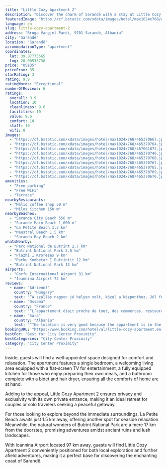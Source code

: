 ```yaml
---
title: "Little Cozy Apartment 2"
description: "Discover the charm of Sarandë with a stay at Little Cozy Apartment 2, a gem located just a short stroll from Saranda City Beach and within easy reach of Sarande Main Beach."
featuredImage: "https://cf.bstatic.com/xdata/images/hotel/max1024x768/465370667.jpg?k=ebc4dbaedbc67915ec4ce1f22aff05e0ba4dedc9e9bece949192eff1955bc294&o=&hp=1"
language: en
slug: little-cozy-apartment-2
address: "Rruga Vangjel Pandi, 9701 Sarandë, Albania"
city: "Sarandë"
location: "Sarandë"
accommodationType: "apartment"
coordinates:
  lat: 39.87775565
  lng: 20.00538738
price: "US$35"
priceFrom: 35
starRating: 3
rating: 9.9
ratingWords: "Exceptional"
numberOfReviews: 6
ratings:
  overall: 9.9
  location: 10
  cleanliness: 9.6
  facilities: 10
  value: 9.6
  comfort: 10
  staff: 10
  wifi: 0
images:
  - "https://cf.bstatic.com/xdata/images/hotel/max1024x768/465370667.jpg?k=ebc4dbaedbc67915ec4ce1f22aff05e0ba4dedc9e9bece949192eff1955bc294&o=&hp=1"
  - "https://cf.bstatic.com/xdata/images/hotel/max1024x768/465370704.jpg?k=1d40f3f59770a6fe7059ce461bffdeca11235b6d40e8af9dcf122eaacce0b201&o=&hp=1"
  - "https://cf.bstatic.com/xdata/images/hotel/max1024x768/467661872.jpg?k=5c4db0912475e4d00ab7537dda248dde0101dc72278f26f1813d07555412ef24&o=&hp=1"
  - "https://cf.bstatic.com/xdata/images/hotel/max1024x768/465370746.jpg?k=dba43c4ce4675bc849212a6e7f2f11b02a520846cfeb1853f4917c529224edeb&o=&hp=1"
  - "https://cf.bstatic.com/xdata/images/hotel/max1024x768/465370700.jpg?k=e282ff500578ef5bff156b60e6b6ff57cf27d5eee8f7a6423f3595c81f14900b&o=&hp=1"
  - "https://cf.bstatic.com/xdata/images/hotel/max1024x768/465370767.jpg?k=14fd09bd732cd34b30fb26f381e2d989e27173bcbb58608d4b07c3ed7ffc13fd&o=&hp=1"
  - "https://cf.bstatic.com/xdata/images/hotel/max1024x768/465370785.jpg?k=804fa64ed07f9f4030d2eaf2304f13e1ffe81c725bc4df42fe59b8c959b9773b&o=&hp=1"
  - "https://cf.bstatic.com/xdata/images/hotel/max1024x768/465370709.jpg?k=5df469a11a0c0da41b8bd345ca1c1f857e83f0eff7711eb014a490157d8a7d26&o=&hp=1"
  - "https://cf.bstatic.com/xdata/images/hotel/max1024x768/465370670.jpg?k=9d5da8df56e72ac85ae530bf4fa43a4629cfd28eb53e62947ce28abb2620c855&o=&hp=1"
amenities:
  - "Free parking"
  - "Free WiFi"
  - "Terrace"
nearbyRestaurants:
  - "Maliq coffee shop 50 m"
  - "Milos Kitchen 150 m"
nearbyBeaches:
  - "Saranda City Beach 550 m"
  - "Sarande Main Beach 1,000 m"
  - "La Petite Beach 1.3 km"
  - "Maestral Beach 1.5 km"
  - "Saranda Bay Beach 2 km"
whatsNearby:
  - "Parc National de Butrint 2.7 km"
  - "Butrint National Park 3.5 km"
  - "Plazhi I Krorezes 9 km"
  - "Parku Kombetar I Butrintit 12 km"
  - "Butrint National Park 13 km"
airports:
  - "Corfu International Airport 31 km"
  - "Ioannina Airport 72 km"
reviews:
  - name: "Adrienn3"
    country: "Hungary"
    text: "“A szállás nagyon jó helyen volt, közel a központhoz. Jól felszerelt,igényes, tiszta. Mindkét helyiségben legkondival, amire a nagy melegben szükség is volt.”"
  - name: "Ossama"
    country: "France"
    text: "“L’appartement était proche de tout, des commerces, restaurants et surtout proche de la plage. L’appartement était climatisé dans toute les pièces et je trouve ça super important surtout pendant les fortes chaleurs. L’appartement était propre et...”"
  - name: "Sara"
    country: "Albania"
    text: "“The location is very good because the appartment is in the center of Saranda.”"
bookingURL: "https://www.booking.com/hotel/al/little-cozy-apartment.en-gb.html?aid=8035640"
bestFor: "Best for City Center Proximity"
bestCategories: "City Center Proximity"
category: "City Center Proximity"
---
```


Inside, guests will find a well-appointed space designed for comfort and relaxation. The apartment features a single bedroom, a welcoming living area equipped with a flat-screen TV for entertainment, a fully equipped kitchen for those who enjoy preparing their own meals, and a bathroom complete with a bidet and hair dryer, ensuring all the comforts of home are at hand.

Adding to the appeal, Little Cozy Apartment 2 ensures privacy and exclusivity with its own private entrance, making it an ideal retreat for couples or solo travelers seeking a peaceful getaway. 

For those looking to explore beyond the immediate surroundings, La Petite Beach awaits just 1.5 km away, offering another spot for seaside relaxation. Meanwhile, the natural wonders of Butrint National Park are a mere 17 km from the doorstep, promising adventures amidst ancient ruins and lush landscapes. 

With Ioannina Airport located 97 km away, guests will find Little Cozy Apartment 2 conveniently positioned for both local exploration and further afield adventures, making it a perfect base for discovering the enchanting coast of Sarandë.